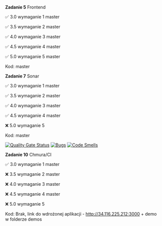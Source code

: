 **Zadanie 5** Frontend

:white_check_mark: 3.0 wymaganie 1 master

:white_check_mark: 3.5 wymaganie 2 master

:white_check_mark: 4.0 wymaganie 3 master

:white_check_mark: 4.5 wymaganie 4 master

:white_check_mark: 5.0 wymaganie 5 master

Kod: master

**Zadanie 7** Sonar

:white_check_mark: 3.0 wymaganie 1 master

:white_check_mark: 3.5 wymaganie 2 master

:white_check_mark: 4.0 wymaganie 3 master

:white_check_mark: 4.5 wymaganie 4 master

:x: 5.0 wymaganie 5

Kod: master

[![Quality Gate Status](https://sonarcloud.io/api/project_badges/measure?project=PiotrStoklosa_carpet-shop-lab5&metric=alert_status)](https://sonarcloud.io/summary/new_code?id=PiotrStoklosa_carpet-shop-lab5)
[![Bugs](https://sonarcloud.io/api/project_badges/measure?project=PiotrStoklosa_carpet-shop-lab5&metric=bugs)](https://sonarcloud.io/summary/new_code?id=PiotrStoklosa_carpet-shop-lab5)
[![Code Smells](https://sonarcloud.io/api/project_badges/measure?project=PiotrStoklosa_carpet-shop-lab5&metric=code_smells)](https://sonarcloud.io/summary/new_code?id=PiotrStoklosa_carpet-shop-lab5)

**Zadanie 10** Chmura/CI

:white_check_mark: 3.0 wymaganie 1 master

:x: 3.5 wymaganie 2 master

:x: 4.0 wymaganie 3 master

:x: 4.5 wymaganie 4 master

:x: 5.0 wymaganie 5

Kod: Brak, link do wdrożonej aplikacji - http://34.116.225.212:3000 + demo w folderze demos
